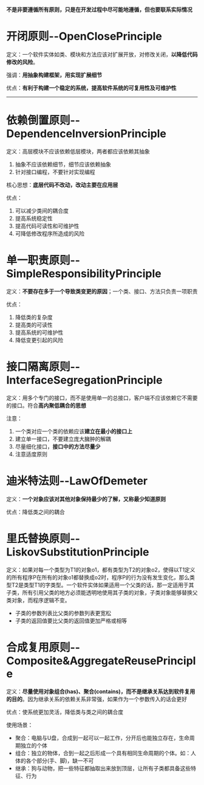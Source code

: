 **不是非要遵循所有原则，只是在开发过程中尽可能地遵循，但也要联系实际情况**

# 开闭原则--OpenClosePrinciple

定义：一个软件实体如类、模块和方法应该对扩展开放，对修改关闭，**以降低代码修改的风险**。

强调：**用抽象构建框架，用实现扩展细节**

优点：**有利于构建一个稳定的系统，提高软件系统的可复用性及可维护性**

---

# 依赖倒置原则--DependenceInversionPrinciple

定义：高层模块不应该依赖低层模块，两者都应该依赖其抽象

1. 抽象不应该依赖细节，细节应该依赖抽象
2. 针对接口编程，不要针对实现编程

核心思想：**底层代码不改动，改动主要在应用层**

优点：

1. 可以减少类间的耦合度
2. 提高系统稳定性
3. 提高代码可读性和可维护性
4. 可降低修改程序所造成的风险

# 单一职责原则--SimpleResponsibilityPrinciple

定义：**不要存在多于一个导致类变更的原因**；一个类、接口、方法只负责一项职责

优点：

1. 降低类的复杂度
2. 提高类的可读性
3. 提高系统的可维护性
4. 降低变更引起的风险

# 接口隔离原则--InterfaceSegregationPrinciple

定义：用多个专门的接口，而不是使用单一的总接口，客户端不应该依赖它不需要的接口。符合**高内聚低耦合的思想**

注意：

1. 一个类对应一个类的依赖应该**建立在最小的接口上**
2. 建立单一接口，不要建立庞大臃肿的解耦
3. 尽量细化接口，**接口中的方法尽量少**
4. 注意适度原则

# 迪米特法则--LawOfDemeter

定义：**一个对象应该对其他对象保持最少的了解，又称最少知道原则**

优点：降低类之间的耦合

# 里氏替换原则--LiskovSubstitutionPrinciple

定义：如果对每一个类型为T1的对象o1，都有类型为T2的对象o2，使得以T1定义的所有程序P在所有的对象o1都替换成o2时，程序P的行为没有发生变化，那么类型T2是类型T1的字类型。一个软件实体如果适用一个父类的话，那一定适用于其子类，所有引用父类的地方必须能透明地使用其子类的对象，子类对象能够替换父类对象，而程序逻辑不变。

- 子类的参数列表比父类的参数列表更宽松
- 子类的返回值要比父类的返回值更加严格或相等

# 合成复用原则--Composite&AggregateReusePrinciple

定义：**尽量使用对象组合(has)、聚合(contains)，而不是继承关系达到软件复用的目的**。因为继承关系的依赖关系非常强，如果作为一个参数传入的话会更好

优点：使系统更加灵活，降低类与类之间的耦合度

使用场景：

- 聚合：电脑与U盘，合成到一起可以一起工作，分开后也能独立存在，生命周期独立的个体
- 组合：独立的物体，合到一起之后形成一个具有相同生命周期的个体。如：人体的各个部分(手、脚)，缺一不可
- 继承：狗与动物，把一些特征都抽取出来放到顶层，让所有子类都具备这些特征、行为